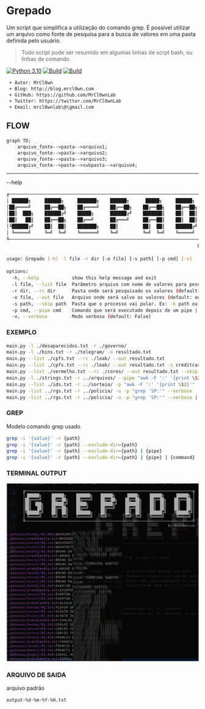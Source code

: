 # Grepado

Um script que simplifica a utilização do comando grep. É possível utilizar um arquivo como fonte de pesquisa para a busca de valores em uma pasta definida pelo usuário.

> Todo script pode ser resumido em algumas linhas de scrpt bash, ou linhas de comando.

[![Python 3.10](https://img.shields.io/badge/python-3.10-yellow.svg)](https://www.python.org/)
[![Build](https://img.shields.io/badge/Supported_OS-Linux-orange.svg)]()
[![Build](https://img.shields.io/badge/Supported_OS-Mac-orange.svg)]()


```
 + Autor: MrCl0wn
 + Blog: http://blog.mrcl0wn.com
 + GitHub: https://github.com/MrCl0wnLab
 + Twitter: https://twitter.com/MrCl0wnLab
 + Email: mrcl0wnlab\@\gmail.com
```

## FLOW
```mermaid
graph TD;
    arquivo_fonte-->pasta-->arquivo1;
    arquivo_fonte-->pasta-->arquivo2;
    arquivo_fonte-->pasta-->arquivo3;
    arquivo_fonte-->pasta-->subpasta-->arquivo4;
```

---

--help

```bash
╔──────────────────────────────────────────────────────────────────────────────────╗
│ ██████╗     ██████╗     ███████╗    ██████╗      █████╗     ██████╗      ██████╗ │
│██╔════╝     ██╔══██╗    ██╔════╝    ██╔══██╗    ██╔══██╗    ██╔══██╗    ██╔═══██╗│
│██║  ███╗    ██████╔╝    █████╗      ██████╔╝    ███████║    ██║  ██║    ██║   ██║│
│██║   ██║    ██╔══██╗    ██╔══╝      ██╔═══╝     ██╔══██║    ██║  ██║    ██║   ██║│
│╚██████╔╝    ██║  ██║    ███████╗    ██║         ██║  ██║    ██████╔╝    ╚██████╔╝│
│ ╚═════╝     ╚═╝  ╚═╝    ╚══════╝    ╚═╝         ╚═╝  ╚═╝    ╚═════╝      ╚═════╝ │
╚──────────────────────────────────────────────────────────────────────────────────╝
                                                                      By MrCl0wnLab
        
usage: Grepado [-h] -l file -r dir [-o file] [-s path] [-p cmd] [-v]

options:
  -h, --help            show this help message and exit
  -l file, --list file  Parâmetro arquivo com nome de valores para pesquisa (default: None)
  -r dir, --rc dir      Pasta onde será pesquisado os valores (default: None)
  -o file, --out file   Arquivo onde será salvo os valores (default: output-12-06-2024-03.txt)
  -s path, --skip path  Pasta que o processo vai pular. Ex: -k path ou --skip path2 ou -k {path1,path2,path3} (default: None)
  -p cmd, --pipe cmd    Comando que será executado depois de um pipe | (default: None)
  -v, --verbose         Modo verboso (default: False)
```

### EXEMPLO
```bash
main.py -l ./desaparecidos.txt -r ./governo/
main.py -l ./bins.txt -r ./telegram/ -o resultado.txt
main.py --list ./cpfs.txt --rc ./leak/ --out resultado.txt
main.py --list ./cpfs.txt --rc ./leak/ --out resultado.txt -s creditcard
main.py --list ./vermelho.txt --rc ./cores/ --out resultado.txt --skip {azul,laranja,verde}
main.py -l ./strings.txt -r ../arquivos/ --pipe "awk -F ':' '{print \$2}'"
main.py --list ./ids.txt -r ../sorteio/ -p "awk -F ':' '{print \$2}'"
main.py -list ../rgs.txt -r ../policia/ -u -p "grep 'SP:'" --verbose
main.py -list ../rgs.txt -r ../policia/ -u -p "grep 'SP:'" --verbose | sort -u
```

### GREP
Modelo comando grep usado
```bash
grep -i '{value}' -r {path} 
grep -i '{value}' -r {path} --exclude-dir={path}
grep -i '{value}' -r {path} --exclude-dir={path} | {pipe}
grep -i '{value}' -r {path} --exclude-dir={path} | {pipe} | {command}
```


### TERMINAL  OUTPUT
![Screenshot](/asset/img1.png)

### ARQUIVO DE SAIDA
arquivo padrão
```
output-%d-%m-%Y-%H.txt
```